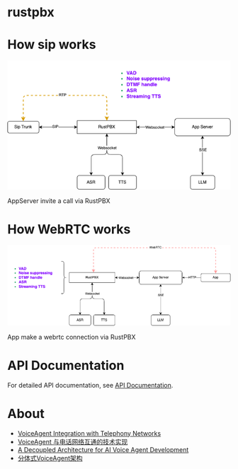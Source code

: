 # rustpbx

# How sip works
![Sip](./sip.png)

AppServer invite a call via RustPBX

# How WebRTC works

![WebRTC](./webrtc.png)

App make a webrtc connection via RustPBX

# API Documentation

For detailed API documentation, see [API Documentation](./api.md).

# About

- [VoiceAgent Integration with Telephony Networks](how%20webrtc%20work%20with%20sip(en).md)
- [VoiceAgent 与电话网络互通的技术实现](how%20webrtc%20work%20with%20sip(zh).md)
- [A Decoupled Architecture for AI Voice Agent Development](./a%20decoupled%20architecture%20for%20AI%20Voice%20Agent%20en.md)
- [分体式VoiceAgent架构](./a%20decoupled%20architecture%20for%20AI%20Voice%20Agent%20zh.md)
